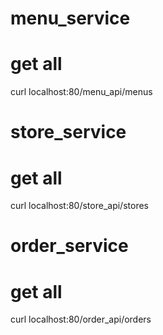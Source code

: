 # menu_service
# get all
curl localhost:80/menu_api/menus

# store_service
# get all
curl localhost:80/store_api/stores

# order_service
# get all
curl localhost:80/order_api/orders